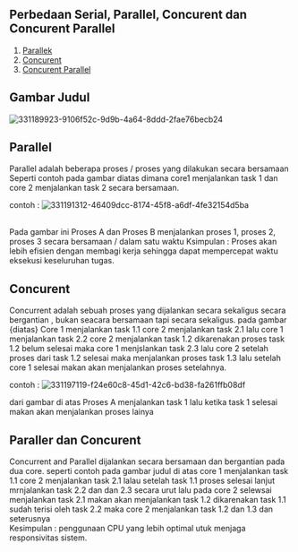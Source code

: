 ## Perbedaan Serial, Parallel, Concurent dan Concurent Parallel

1. [Parallek](#parallel)
2. [Concurent](#concurent)
3. [Concurent Parallel](#concurent-parallel)






## Gambar Judul
![331189923-9106f52c-9d9b-4a64-8ddd-2fae76becb24](https://github.com/rizkiyogatama27/SysOP24-3123521020/assets/160556478/c25cc923-8322-4c09-81bd-fcaa5ca8756b)


## Parallel 

Parallel adalah beberapa proses / proses yang dilakukan secara bersamaan
Seperti contoh pada gambar diatas dimana core1 menjalankan task 1 dan core 2 menjalankan task 2 secara bersamaan.

contoh : 
![331191312-46409dcc-8174-45f8-a6df-4fe32154d5ba](https://github.com/rizkiyogatama27/SysOP24-3123521020/assets/160556478/28a1b0e7-f14d-4ac6-93cb-a44e3439e07d)

<br>Pada gambar ini Proses A dan Proses B menjalankan proses 1, proses 2, proses 3 secara bersamaan / dalam satu waktu 
Ksimpulan : Proses akan lebih efisien dengan membagi kerja sehingga dapat mempercepat waktu eksekusi keseluruhan tugas. 

## Concurent

Concurrent adalah sebuah proses yang dijalankan secara sekaligus secara bergantian , bukan seacara bersamaan tapi secara sekaligus. pada gambar {diatas} Core 1 menjalankan task 1.1 core 2 menjalankan task 2.1 lalu core 1 menjalankan task 2.2 core 2 menjalankan task 1.2 dikarenakan proses task 1.2 belum selesai maka core 1 menjslankan task 2.3 lalu core 2 setelah proses dari task 1.2 selesai maka menjalankan proses task 1.3 lalu setelah core 1 selesai makan akan menjalankan proses setelahnya.

contoh : 
![331197119-f24e60c8-45d1-42c6-bd38-fa261ffb08df](https://github.com/rizkiyogatama27/SysOP24-3123521020/assets/160556478/95bbf426-f3d0-4491-a9b7-68d0c06a072e)


dari gambar di atas Proses A menjalankan task 1 lalu ketika task 1 selesai makan akan menjalankan proses lainya 

## Paraller dan Concurent



Concurrent and Parallel dijalankan secara bersamaan dan bergantian pada dua core.
seperti contoh pada gambar judul di atas core 1 menjalankan task 1.1 core 2 menjalankan task 2.1 lalau setelah task 1.1 proses selesai lanjut mrnjalankan task 2.2 dan  dan 2.3 secara urut lalu pada core 2 selewsai menjalankan task 2.1 makan akan menjalankan task 1.2 dikarenakan task 1.1 sudah terisi oleh task 2.2 maka core 2 menjalankan task 1.2 dan 1.3 dan seterusnya   
Kesimpulan : penggunaan CPU yang lebih optimal utuk menjaga responsivitas sistem.
